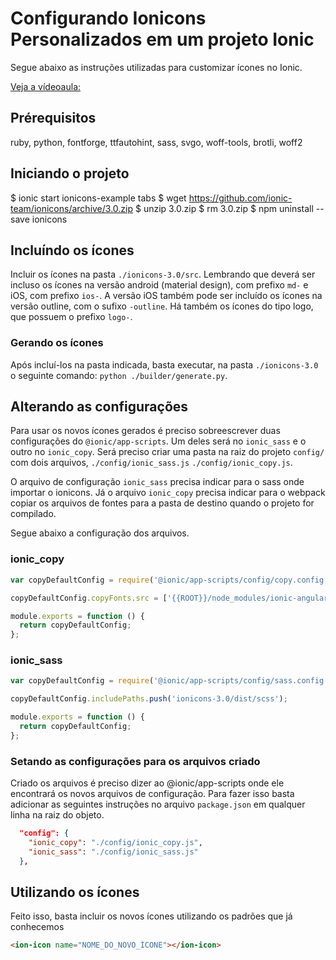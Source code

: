 # Configurando Ionicons Personalizados em um projeto Ionic

Segue abaixo as instruções utilizadas para customizar ícones no Ionic. 

[Veja a vídeoaula:](https://youtu.be/J0ATc8bG9Tk)

## Prérequisitos 

ruby, python, fontforge, ttfautohint, sass, svgo, woff-tools, brotli, woff2


## Iniciando o projeto

$ ionic start ionicons-example tabs
$ wget https://github.com/ionic-team/ionicons/archive/3.0.zip
$ unzip 3.0.zip
$ rm 3.0.zip
$ npm uninstall --save ionicons

## Incluíndo os ícones

Incluir os ícones na pasta ``./ionicons-3.0/src``. Lembrando que deverá ser incluso os ícones na versão android (material design), com prefixo ``md-`` e iOS, com prefixo ``ios-``. A versão iOS também pode ser incluído os ícones na versão outline, com o sufixo ``-outline``. Há também os ícones do tipo logo, que possuem o prefixo ``logo-``.

### Gerando os ícones

Após incluí-los na pasta indicada, basta executar, na pasta ``./ionicons-3.0`` o seguinte comando: ``python ./builder/generate.py``.

## Alterando as configurações 

Para usar os novos ícones gerados é preciso sobreescrever duas configurações do ``@ionic/app-scripts``. Um deles será no ``ionic_sass`` e o outro no ``ionic_copy``. Será preciso criar uma pasta na raiz do projeto ``config/`` com dois arquivos, ``./config/ionic_sass.js`` ``./config/ionic_copy.js``.

O arquivo de configuração ``ionic_sass`` precisa indicar para o sass onde importar o ionicons. Já o arquivo ``ionic_copy`` precisa indicar para o webpack copiar os arquivos de fontes para a pasta de destino quando o projeto for compilado.

Segue abaixo a configuração dos arquivos.

### ionic_copy
``` javascript
var copyDefaultConfig = require('@ionic/app-scripts/config/copy.config.js');

copyDefaultConfig.copyFonts.src = ['{{ROOT}}/node_modules/ionic-angular/fonts/**/*', '{{ROOT}}/ionicons-3.0/dist/fonts/**/*'];

module.exports = function () {
  return copyDefaultConfig;
};
```

### ionic_sass


``` javascript
var copyDefaultConfig = require('@ionic/app-scripts/config/sass.config.js');

copyDefaultConfig.includePaths.push('ionicons-3.0/dist/scss');

module.exports = function () {
  return copyDefaultConfig;
};
```

### Setando as configurações para os arquivos criado

Criado os arquivos é preciso dizer ao @ionic/app-scripts onde ele encontrará os novos arquivos de configuração. Para fazer isso basta adicionar as seguintes instruções no arquivo ``package.json`` em qualquer linha na raiz do objeto.

```json
  "config": {
    "ionic_copy": "./config/ionic_copy.js",
    "ionic_sass": "./config/ionic_sass.js"
  },
```

## Utilizando os ícones

Feito isso, basta incluir os novos ícones utilizando os padrões que já conhecemos

``` html
<ion-icon name="NOME_DO_NOVO_ÍCONE"></ion-icon>
```

